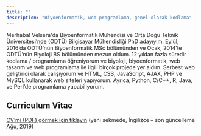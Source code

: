 ```yaml
---
title: ""
description: "Biyoenformatik, web programlama, genel olarak kodlama"
---
```


Merhaba! Velsera'da Biyoenformatik Mühendisi ve Orta Doğu Teknik Üniversitesi’nde (ODTÜ) Bilgisayar Mühendisliği PhD adayıyım. Eylül, 2016’da ODTÜ’nün Biyoenformatik MSc bölümünden ve Ocak, 2014’te ODTÜ’nün Biyoloji BS bölümünden mezun oldum. 12 yıldan fazla süredir kodlama / programlama öğreniyorum ve biyoloji, biyoenformatik, web tasarım ve web programlama ile ilgili birçok projede yer aldım. Serbest web geliştirici olarak çalışıyorum ve HTML, CSS, JavaScript, AJAX, PHP ve MySQL kullanarak web siteleri yapıyorum. Ayrıca, Python, C/C++, R, Java, ve Perl’de programlama yapabiliyorum.

## Curriculum Vitae

[CV’mi (PDF) görmek için tıklayın](/public/Gungor-Budak-CV.pdf) (yeni sekmede, İngilizce – son güncelleme Ağu, 2019)
